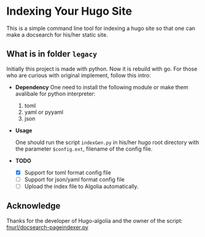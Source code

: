 # Indexing Your Hugo Site

This is a simple command line tool for indexing a hugo site so that one can make a docsearch for his/her static site.




## What is in folder `legacy`

Initially this project is made with python. Now it is rebuild with go. For those who are curious with original implement, follow this intro:

-  **Dependency**
    One need to install the following module or make them avalibale for python 
    interpreter:

    1.  toml
    2.  yaml or pyyaml
    3.  json

-  **Usage**

    One should run the script `indexGen.py` in his/her hugo root directory with the 
    parameter `$config.ext`, filename of the config file.

-  **TODO**

    * [x] Support for toml format config file
    * [ ] Support for json/yaml format config file
    * [ ] Upload the index file to Algolia automatically.

## Acknowledge

Thanks for the developer of Hugo-algolia and the owner of the script: 
[fnurl/docsearch-pageindexer.py](https://gist.github.com/fnurl/586dbdb7d313f1911580ae873d5ad213)